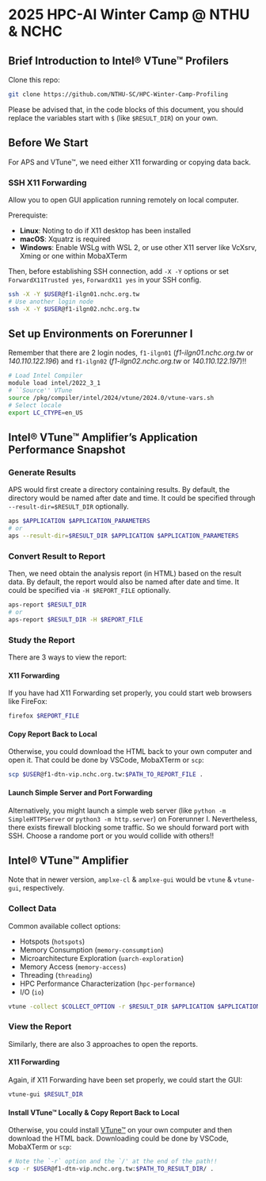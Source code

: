 # 2025 HPC-AI Winter Camp @ NTHU & NCHC
## Brief Introduction to Intel® VTune™ Profilers

Clone this repo:
```bash
git clone https://github.com/NTHU-SC/HPC-Winter-Camp-Profiling
```

Please be advised that, in the code blocks of this document, you should replace the variables start with `$` (like `$RESULT_DIR`) on your own.

## Before We Start

For APS and VTune™, we need either X11 forwarding or copying data back.

### SSH X11 Forwarding

Allow you to open GUI application running remotely on local computer.

Prerequiste:
- **Linux**: Noting to do if X11 desktop has been installed
- **macOS**: Xquatrz is required
- **Windows**: Enable WSLg with WSL 2, or use other X11 server like VcXsrv, Xming or one within MobaXTerm

Then, before establishing SSH connection, add `-X -Y` options or set `ForwardX11Trusted yes`, `ForwardX11 yes` in your SSH config.

```bash
ssh -X -Y $USER@f1-ilgn01.nchc.org.tw
# Use another login node
ssh -X -Y $USER@f1-ilgn02.nchc.org.tw
```

## Set up Environments on Forerunner I

Remember that there are 2 login nodes, `f1-ilgn01` (_f1-ilgn01.nchc.org.tw_ or _140.110.122.196_) and `f1-ilgn02` (_f1-ilgn02.nchc.org.tw_ or _140.110.122.197_)!!

```bash
# Load Intel Compiler
module load intel/2022_3_1
# ``Source'' VTune
source /pkg/compiler/intel/2024/vtune/2024.0/vtune-vars.sh
# Select locale
export LC_CTYPE=en_US
```

## Intel® VTune™ Amplifier’s Application Performance Snapshot

### Generate Results

APS would first create a directory containing results. By default, the directory would be named after date and time. It could be specified through `--result-dir=$RESULT_DIR` optionally.

```bash
aps $APPLICATION $APPLICATION_PARAMETERS
# or
aps --result-dir=$RESULT_DIR $APPLICATION $APPLICATION_PARAMETERS
```

### Convert Result to Report

Then, we need obtain the analysis report (in HTML) based on the result data. By default, the report would also be named after date and time. It could be specified via `-H $REPORT_FILE` optionally.

```bash
aps-report $RESULT_DIR
# or
aps-report $RESULT_DIR -H $REPORT_FILE
```

### Study the Report

There are 3 ways to view the report:

#### X11 Forwarding

If you have had X11 Forwarding set properly, you could start web browsers like FireFox:

```bash
firefox $REPORT_FILE
```

#### Copy Report Back to Local

Otherwise, you could download the HTML back to your own computer and open it. That could be done by VSCode, MobaXTerm or `scp`:

```bash
scp $USER@f1-dtn-vip.nchc.org.tw:$PATH_TO_REPORT_FILE .
```

#### Launch Simple Server and Port Forwarding

Alternatively, you might launch a simple web server (like `python -m SimpleHTTPServer` or `python3 -m http.server`) on Forerunner I. Nevertheless, there exists firewall blocking some traffic. So we should forward port with SSH. Choose a randome port or you would collide with others!!

## Intel® VTune™ Amplifier

Note that in newer version, `amplxe-cl` & `amplxe-gui` would be `vtune` & `vtune-gui`, respectively.

### Collect Data

Common available collect options:
- Hotspots (`hotspots`)
- Memory Consumption (`memory-consumption`)
- Microarchitecture Exploration (`uarch-exploration`)
- Memory Access (`memory-access`)
- Threading (`threading`)
- HPC Performance Characterization (`hpc-performance`)
- I/O (`io`)

```bash
vtune -collect $COLLECT_OPTION -r $RESULT_DIR $APPLICATION $APPLICATION_PARAMETERS
```

### View the Report

Similarly, there are also 3 approaches to open the reports.

#### X11 Forwarding

Again, if X11 Forwarding have been set properly, we could start the GUI:

```bash
vtune-gui $RESULT_DIR
```

#### Install VTune™ Locally & Copy Report Back to Local

Otherwise, you could install [VTune™](https://www.intel.com/content/www/us/en/docs/vtune-profiler/installation-guide/2023-1/overview.html) on your own computer and then download the HTML back. Downloading could be done by VSCode, MobaXTerm or `scp`:

```bash
# Note the `-r` option and the `/' at the end of the path!!
scp -r $USER@f1-dtn-vip.nchc.org.tw:$PATH_TO_RESULT_DIR/ .
```